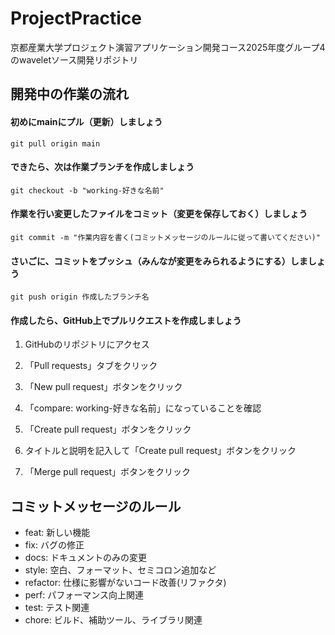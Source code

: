 # ProjectPractice
京都産業大学プロジェクト演習アプリケーション開発コース2025年度グループ4のwaveletソース開発リポジトリ

## 開発中の作業の流れ

#### 初めにmainにプル（更新）しましょう
```
git pull origin main
```

#### できたら、次は作業ブランチを作成しましょう
```
git checkout -b "working-好きな名前"
```

#### 作業を行い変更したファイルをコミット（変更を保存しておく）しましょう
```
git commit -m "作業内容を書く(コミットメッセージのルールに従って書いてください)"
```

#### さいごに、コミットをプッシュ（みんなが変更をみられるようにする）しましょう
```
git push origin 作成したブランチ名
```

#### 作成したら、GitHub上でプルリクエストを作成しましょう
1. GitHubのリポジトリにアクセス

2. 「Pull requests」タブをクリック

3. 「New pull request」ボタンをクリック

4. 「compare: working-好きな名前」になっていることを確認

5. 「Create pull request」ボタンをクリック

6. タイトルと説明を記入して「Create pull request」ボタンをクリック

7. 「Merge pull request」ボタンをクリック



## コミットメッセージのルール
- feat: 新しい機能
- fix: バグの修正
- docs: ドキュメントのみの変更
- style: 空白、フォーマット、セミコロン追加など
- refactor: 仕様に影響がないコード改善(リファクタ)
- perf: パフォーマンス向上関連
- test: テスト関連
- chore: ビルド、補助ツール、ライブラリ関連